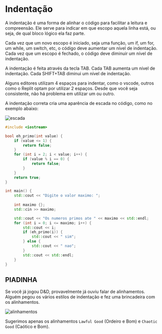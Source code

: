 # Indentação

A indentação é uma forma de alinhar o código para facilitar a leitura e compreensão. Ele serve para indicar em que escopo aquela linha está, ou seja, de qual bloco lógico ela faz parte.

Cada vez que um novo escopo é iniciado, seja uma função, um if, um for, um while, um switch, etc, o código deve aumentar um nível de indentação. Cada vez que um escopo é fechado, o código deve diminuir um nível de indentação.

A indentação é feita através da tecla TAB. Cada TAB aumenta um nível de indentação. Cada SHIFT+TAB diminui um nível de indentação.

Alguns editores utilizam 4 espaços para indentar, como o vscode, outros como o Replit optam por utilizar 2 espaços. Desde que você seja consistente, não há problema em utilizar um ou outro.

A indentação correta cria uma aparência de escada no código, como no exemplo abaixo:

![escada](https://wiki.hippoedit.com/_media/view/indent-guides.png)

```cpp
#include <iostream>

bool eh_primo(int value) {
    if (value <= 1) {
        return false;
    }
    for (int i = 2; i < value; i++) {
        if (value % i == 0) {
            return false;
        }
    }
    return true;
}

int main() {
    std::cout << "Digite o valor maximo: ";
    
    int maximo {};
    std::cin >> maximo;

    std::cout << "Os numeros primos ate " << maximo << std::endl;
    for (int i = 0; i <= maximo; i++) {
        std::cout << i;
        if (eh_primo(i)) {
            std::cout << " sim";
        } else {
            std::cout << " nao";
        }
        std::cout << std::endl;
    }
}
```

## PIADINHA

Se você já jogou D&D, provavelmente já ouviu falar de alinhamentos. Alguém pegou os vários estilos de indentação e fez uma brincadeira com os alinhamentos. 

![alinhamentos](https://pbs.twimg.com/media/Fm8AIOzXEBY8NQZ?format=jpg&name=small)

Sugerimos apenas os alinhamentos `Lawful Good` (Ordeiro e Bom) e `Chaotic Good` (Caótico e Bom).
